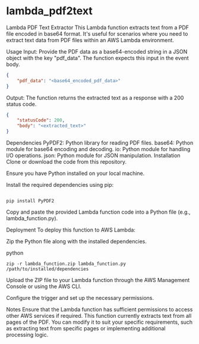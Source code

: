 # lambda_pdf2text


Lambda PDF Text Extractor
This Lambda function extracts text from a PDF file encoded in base64 format. It's useful for scenarios where you need to extract text data from PDF files within an AWS Lambda environment.

Usage
Input: Provide the PDF data as a base64-encoded string in a JSON object with the key "pdf_data". The function expects this input in the event body.


```json
{
    "pdf_data": "<base64_encoded_pdf_data>"
}
```

Output: The function returns the extracted text as a response with a 200 status code.

```json
{
    "statusCode": 200,
    "body": "<extracted_text>"
}
```

Dependencies
PyPDF2: Python library for reading PDF files.
base64: Python module for base64 encoding and decoding.
io: Python module for handling I/O operations.
json: Python module for JSON manipulation.
Installation
Clone or download the code from this repository.

Ensure you have Python installed on your local machine.

Install the required dependencies using pip:

```

pip install PyPDF2
```

Copy and paste the provided Lambda function code into a Python file (e.g., lambda_function.py).

Deployment
To deploy this function to AWS Lambda:

Zip the Python file along with the installed dependencies.

python
```
zip -r lambda_function.zip lambda_function.py /path/to/installed/dependencies
```

Upload the ZIP file to your Lambda function through the AWS Management Console or using the AWS CLI.

Configure the trigger and set up the necessary permissions.

Notes
Ensure that the Lambda function has sufficient permissions to access other AWS services if required.
This function currently extracts text from all pages of the PDF. You can modify it to suit your specific requirements, such as extracting text from specific pages or implementing additional processing logic.
